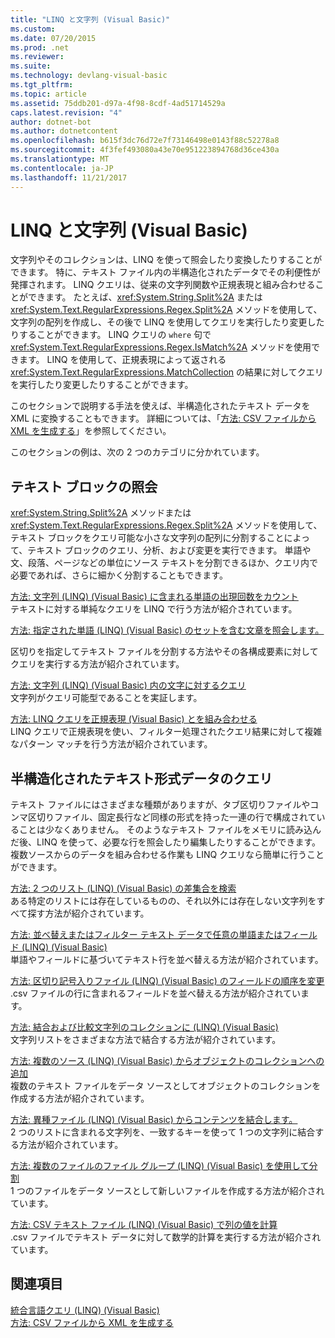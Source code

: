 ```yaml
---
title: "LINQ と文字列 (Visual Basic)"
ms.custom: 
ms.date: 07/20/2015
ms.prod: .net
ms.reviewer: 
ms.suite: 
ms.technology: devlang-visual-basic
ms.tgt_pltfrm: 
ms.topic: article
ms.assetid: 75ddb201-d97a-4f98-8cdf-4ad51714529a
caps.latest.revision: "4"
author: dotnet-bot
ms.author: dotnetcontent
ms.openlocfilehash: b615f3dc76d72e7f73146498e0143f88c52278a8
ms.sourcegitcommit: 4f3fef493080a43e70e951223894768d36ce430a
ms.translationtype: MT
ms.contentlocale: ja-JP
ms.lasthandoff: 11/21/2017
---
```

# <a name="linq-and-strings-visual-basic"></a>LINQ と文字列 (Visual Basic)
文字列やそのコレクションは、LINQ を使って照会したり変換したりすることができます。 特に、テキスト ファイル内の半構造化されたデータでその利便性が発揮されます。 LINQ クエリは、従来の文字列関数や正規表現と組み合わせることができます。 たとえば、<xref:System.String.Split%2A> または <xref:System.Text.RegularExpressions.Regex.Split%2A> メソッドを使用して、文字列の配列を作成し、その後で LINQ を使用してクエリを実行したり変更したりすることができます。 LINQ クエリの `where` 句で <xref:System.Text.RegularExpressions.Regex.IsMatch%2A> メソッドを使用できます。 LINQ を使用して、正規表現によって返される <xref:System.Text.RegularExpressions.MatchCollection> の結果に対してクエリを実行したり変更したりすることができます。  
  
 このセクションで説明する手法を使えば、半構造化されたテキスト データを XML に変換することもできます。 詳細については、「[方法: CSV ファイルから XML を生成する](how-to-generate-xml-from-csv-files.md)」を参照してください。  
  
 このセクションの例は、次の 2 つのカテゴリに分かれています。  
  
## <a name="querying-a-block-of-text"></a>テキスト ブロックの照会  
 <xref:System.String.Split%2A> メソッドまたは <xref:System.Text.RegularExpressions.Regex.Split%2A> メソッドを使用して、テキスト ブロックをクエリ可能な小さな文字列の配列に分割することによって、テキスト ブロックのクエリ、分析、および変更を実行できます。 単語や文、段落、ページなどの単位にソース テキストを分割できるほか、クエリ内で必要であれば、さらに細かく分割することもできます。  
  
 [方法: 文字列 (LINQ) (Visual Basic) に含まれる単語の出現回数をカウント](how-to-count-occurrences-of-a-word-in-a-string-linq.md)  
 テキストに対する単純なクエリを LINQ で行う方法が紹介されています。  
  
 [方法: 指定された単語 (LINQ) (Visual Basic) のセットを含む文章を照会します。](how-to-query-for-sentences-that-contain-a-specified-set-of-words.md)

 区切りを指定してテキスト ファイルを分割する方法やその各構成要素に対してクエリを実行する方法が紹介されています。  
  
 [方法: 文字列 (LINQ) (Visual Basic) 内の文字に対するクエリ](how-to-query-for-characters-in-a-string-linq.md)  
 文字列がクエリ可能型であることを実証します。  
  
 [方法: LINQ クエリを正規表現 (Visual Basic) とを組み合わせる](how-to-combine-linq-queries-with-regular-expressions.md)  
 LINQ クエリで正規表現を使い、フィルター処理されたクエリ結果に対して複雑なパターン マッチを行う方法が紹介されています。  
  
## <a name="querying-semi-structured-data-in-text-format"></a>半構造化されたテキスト形式データのクエリ  
 テキスト ファイルにはさまざまな種類がありますが、タブ区切りファイルやコンマ区切りファイル、固定長行など同様の形式を持った一連の行で構成されていることは少なくありません。 そのようなテキスト ファイルをメモリに読み込んだ後、LINQ を使って、必要な行を照会したり編集したりすることができます。 複数ソースからのデータを組み合わせる作業も LINQ クエリなら簡単に行うことができます。  
  
 [方法: 2 つのリスト (LINQ) (Visual Basic) の差集合を検索](how-to-find-the-set-difference-between-two-lists-linq.md)  
 ある特定のリストには存在しているものの、それ以外には存在しない文字列をすべて探す方法が紹介されています。  
  
 [方法: 並べ替えまたはフィルター テキスト データで任意の単語またはフィールド (LINQ) (Visual Basic)](how-to-sort-or-filter-text-data-by-any-word-or-field-linq.md)  
 単語やフィールドに基づいてテキスト行を並べ替える方法が紹介されています。  
  
 [方法: 区切り記号入りファイル (LINQ) (Visual Basic) のフィールドの順序を変更](how-to-reorder-the-fields-of-a-delimited-file.md)  
 .csv ファイルの行に含まれるフィールドを並べ替える方法が紹介されています。  
  
 [方法: 結合および比較文字列のコレクションに (LINQ) (Visual Basic)](how-to-combine-and-compare-string-collections-linq.md)  
 文字列リストをさまざまな方法で結合する方法が紹介されています。  
  
 [方法: 複数のソース (LINQ) (Visual Basic) からオブジェクトのコレクションへの追加](how-to-populate-object-collections-from-multiple-sources-linq.md)  
 複数のテキスト ファイルをデータ ソースとしてオブジェクトのコレクションを作成する方法が紹介されています。  
  
 [方法: 異種ファイル (LINQ) (Visual Basic) からコンテンツを結合します。](how-to-join-content-from-dissimilar-files-linq.md)  
 2 つのリストに含まれる文字列を、一致するキーを使って 1 つの文字列に結合する方法が紹介されています。  
  
 [方法: 複数のファイルのファイル グループ (LINQ) (Visual Basic) を使用して分割](how-to-split-a-file-into-many-files-by-using-groups-linq.md)  
 1 つのファイルをデータ ソースとして新しいファイルを作成する方法が紹介されています。  
  
 [方法: CSV テキスト ファイル (LINQ) (Visual Basic) で列の値を計算](how-to-compute-column-values-in-a-csv-text-file-linq.md)  
 .csv ファイルでテキスト データに対して数学的計算を実行する方法が紹介されています。  
  
## <a name="see-also"></a>関連項目  
 [統合言語クエリ (LINQ) (Visual Basic)](index.md)  
 [方法: CSV ファイルから XML を生成する](how-to-generate-xml-from-csv-files.md)
